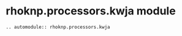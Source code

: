 # rhoknp.processors.kwja module

```{eval-rst}
.. automodule:: rhoknp.processors.kwja
```

```{toctree}

```
